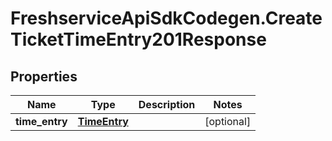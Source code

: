 # FreshserviceApiSdkCodegen.CreateTicketTimeEntry201Response

## Properties

| Name           | Type                          | Description | Notes      |
| -------------- | ----------------------------- | ----------- | ---------- |
| **time_entry** | [**TimeEntry**](TimeEntry.md) |             | [optional] |
